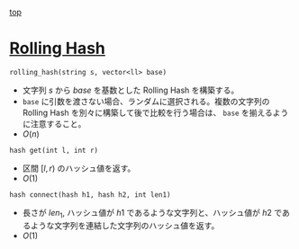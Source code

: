 [top](../README.md)

# [Rolling Hash](./rh.hpp)

`rolling_hash(string s, vector<ll> base)`
- 文字列 $s$ から $base$ を基数とした Rolling Hash を構築する。
- `base` に引数を渡さない場合、ランダムに選択される。複数の文字列の Rolling Hash を別々に構築して後で比較を行う場合は、 `base` を揃えるように注意すること。
- $O(n)$

`hash get(int l, int r)`
- 区間 $[l, r)$ のハッシュ値を返す。
- $O(1)$

`hash connect(hash h1, hash h2, int len1)`
- 長さが $len_1$, ハッシュ値が $h1$ であるような文字列と、ハッシュ値が $h2$ であるような文字列を連結した文字列のハッシュ値を返す。
- $O(1)$
